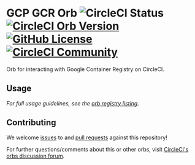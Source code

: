 # GCP GCR Orb ![CircleCI Status](https://circleci.com/gh/CircleCI-Public/gcp-gcr-orb.svg?style=shield "CircleCI Status") [![CircleCI Orb Version](https://img.shields.io/badge/endpoint.svg?url=https://badges.circleci.io/orb/circleci/gcp-gcr)](https://circleci.com/orbs/registry/orb/circleci/gcp-gcr) [![GitHub License](https://img.shields.io/badge/license-MIT-blue.svg)](https://raw.githubusercontent.com/circleci-public/gcp-gcr-orb/master/LICENSE) [![CircleCI Community](https://img.shields.io/badge/community-CircleCI%20Discuss-343434.svg)](https://discuss.circleci.com/c/ecosystem/orbs)

Orb for interacting with Google Container Registry on CircleCI.

## Usage

_For full usage guidelines, see the [orb registry listing](http://circleci.com/orbs/registry/orb/circleci/gcp-gcr)._

## Contributing

We welcome [issues](https://github.com/CircleCI-Public/gcp-gcr-orb/issues) to and [pull requests](https://github.com/CircleCI-Public/gcp-gcr-orb/pulls) against this repository!

For further questions/comments about this or other orbs, visit [CircleCI's orbs discussion forum](https://discuss.circleci.com/c/orbs).
